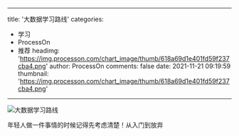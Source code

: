 
---
title: '大数据学习路线'
categories: 
 - 学习
 - ProcessOn
 - 推荐
headimg: 'https://img.processon.com/chart_image/thumb/618a69d1e401fd59f237cba4.png'
author: ProcessOn
comments: false
date: 2021-11-21 09:19:59
thumbnail: 'https://img.processon.com/chart_image/thumb/618a69d1e401fd59f237cba4.png'
---

<div>   
<img class="thumb" alt="大数据学习路线" src="https://img.processon.com/chart_image/thumb/618a69d1e401fd59f237cba4.png" referrerpolicy="no-referrer">
<p>年轻人做一件事情的时候记得先考虑清楚！从入门到放弃</p>  
</div>
            